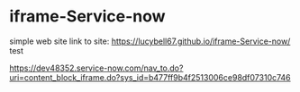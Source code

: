 # iframe-Service-now
simple web site
link to site: https://lucybell67.github.io/iframe-Service-now/
test

https://dev48352.service-now.com/nav_to.do?uri=content_block_iframe.do?sys_id=b477ff9b4f2513006ce98df07310c746
